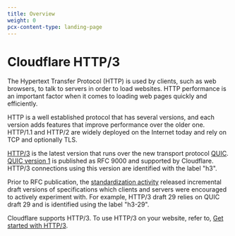 ```yaml
---
title: Overview
weight: 0
pcx-content-type: landing-page
---
```


# Cloudflare HTTP/3

The Hypertext Transfer Protocol (HTTP) is used by clients, such as web browsers, to talk to servers in order to load websites. HTTP performance is an important factor when it comes to loading web pages quickly and efficiently.

HTTP is a well established protocol that has several versions, and each version adds features that improve performance over the older one. HTTP/1.1 and HTTP/2 are widely deployed on the Internet today and rely on TCP and optionally TLS.

[HTTP/3](https://blog.cloudflare.com/http3-the-past-present-and-future/) is the latest version that runs over the new transport protocol [QUIC](https://blog.cloudflare.com/the-road-to-quic/). [QUIC version 1](https://blog.cloudflare.com/quic-version-1-is-live-on-cloudflare/) is published as RFC 9000 and supported by Cloudflare. HTTP/3 connections using this version are identified with the label "h3".

Prior to RFC publication, the [standardization activity](https://blog.cloudflare.com/http-3-from-root-to-tip/) released incremental draft versions of specifications which clients and servers were encouraged to actively experiment with. For example, HTTP/3 draft 29 relies on QUIC draft 29 and is identified using the label "h3-29".

Cloudflare supports HTTP/3. To use HTTP/3 on your website, refer to, [Get started with HTTP/3](/get-started/).
